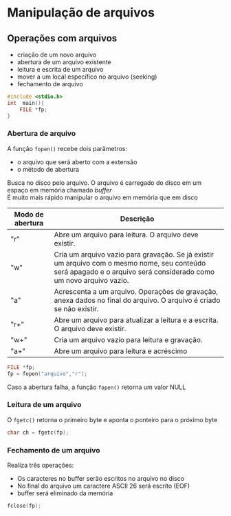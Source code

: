 # Manipulação de arquivos
## Operações com arquivos
* criação de um novo arquivo
* abertura de um arquivo existente
* leitura e escrita de um arquivo
* mover a um local específico no arquivo (seeking)
* fechamento de arquivo

```c
#include <stdio.h>
int  main(){
    FILE *fp;
}
```
### Abertura de arquivo
A função `fopen()` recebe dois parâmetros:
* o arquivo que será aberto com a extensão
* o método de abertura

Busca no disco pelo arquivo. O arquivo é carregado do disco em um espaço em memória chamado *buffer*<br>
É muito mais rápido manipular o arquivo em memória que em disco

| Modo de abertura | Descrição |
| --------- | --------- |
| "r" | Abre um arquivo para leitura. O arquivo deve existir. |
| "w" | Cria um arquivo vazio para gravação. Se já existir um arquivo com o mesmo nome, seu conteúdo será apagado e o arquivo será considerado como um novo arquivo vazio. |
| "a" | Acrescenta a um arquivo. Operações de gravação, anexa dados no final do arquivo. O arquivo é criado se não existir. |
| "r+" | Abre um arquivo para atualizar a leitura e a escrita. O arquivo deve existir. |
| "w+" | Cria um arquivo vazio para leitura e gravação. |
| "a+" | Abre um arquivo para leitura e acréscimo |

```c
FILE *fp;
fp = fopen("arquivo","r");
```
Caso a abertura falha, a função `fopen()` retorna um valor NULL

### Leitura de um arquivo
O `fgetc()` retorna o primeiro byte e aponta o ponteiro para o próximo byte
```c
char ch = fgetc(fp);
```
### Fechamento de um arquivo
Realiza três operações:
* Os caracteres no buffer serão escritos no arquivo no disco
* No final do arquivo um caractere ASCII 26 será escrito (EOF)
* buffer será eliminado da memória
```c
fclose(fp);
```
